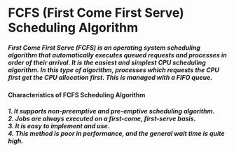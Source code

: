 <h1>FCFS (First Come First Serve) Scheduling Algorithm</h1>

<h5>
    First Come First Serve (FCFS) is an operating system scheduling algorithm that automatically executes queued 
    requests and processes in order of their arrival. It is the easiest and simplest CPU scheduling algorithm. In this
    type of algorithm, processes which requests the CPU first get the CPU allocation first. This is managed with a 
    FIFO queue.
</h5>

<h4> Characteristics of FCFS Scheduling Algorithm </h4>

<h5>
        1. It supports non-preemptive and pre-emptive scheduling algorithm.
  <br>  2. Jobs are always executed on a first-come, first-serve basis.
  <br>  3. It is easy to implement and use.
  <br>  4. This method is poor in performance, and the general wait time is quite high.
</h5>

